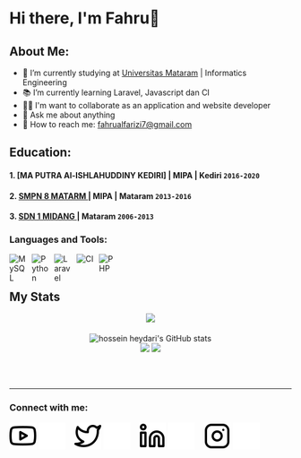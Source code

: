 # Hi there, I'm Fahru👋
## About Me:
- 🏫 I’m currently studying at [Universitas Mataram](https://unram.ac.id/) | Informatics Engineering
- 📚︎ I’m currently learning Laravel, Javascript dan CI
- 👨‍💻 I'm want to collaborate as an application and website developer
- 💬 Ask me about anything
- 📩 How to reach me: fahrualfarizi7@gmail.com

## Education:
#### 1. [MA PUTRA Al-ISHLAHUDDINY KEDIRI] | MIPA | Kediri `2016-2020`

#### 2. [SMPN 8 MATARM ](https://smpn8mataram.business.site/) | MIPA | Mataram `2013-2016`

#### 3. [SDN 1 MIDANG ](https://www.sman1kebumen.sch.id) | Mataram `2006-2013`

### Languages and Tools:
[<img align="left" alt="MySQL" width="30px" src="https://cdn.jsdelivr.net/gh/devicons/devicon/icons/mysql/mysql-original.svg" style="padding-right:10px;" />][webdev]
[<img align="left" alt="Python" width="30px" src="https://upload.wikimedia.org/wikipedia/commons/thumb/c/c3/Python-logo-notext.svg/110px-Python-logo-notext.svg.png?20100317150552" style="padding-right:10px;" />][webdev]
[<img align="left" alt="Laravel" width="30px" src="https://cdn.worldvectorlogo.com/logos/laravel-3.svg" style="padding-right:10px;" />][webdev]
[<img align="left" alt="CI" width="30px" src="https://cdn.worldvectorlogo.com/logos/codeigniter-1.svg" style="padding-right:10px;" />][webdev]
[<img align="left" alt="PHP" width="30px" src="https://cdn.worldvectorlogo.com/logos/php-1.svg" style="padding-right:0px;" />][webdev]

<br />
<br />


## My Stats
<p align="center"><img src="https://www.codewars.com/users/fahrual/badges/large"/><br /><br />
  <img src="https://github-readme-stats.vercel.app/api?username=fahrual&show_icons=true&include_all_commits=true&theme=monokai" alt="hossein heydari's GitHub stats" /><br />
  <img src="https://github-readme-streak-stats.herokuapp.com/?user=fahrual&theme=monokai"/>
  <img src="https://github-readme-stats.vercel.app/api/top-langs/?username=fahrual&layout=compact&theme=monokai&langs_count=12"/><br />
</p>

<br />
<br />

---
### Connect with me:
[![website](./img/youtube-light.svg)](-light-mode-only)
[![website](./img/youtube-dark.svg)]()
&nbsp;&nbsp;
[![website](./img/twitter-light.svg)]()
[![website](./img/twitter-dark.svg)]()
&nbsp;&nbsp;
[![website](./img/linkedin-light.svg)]()
[![website](./img/linkedin-dark.svg)]()
&nbsp;&nbsp;
[![website](./img/instagram-light.svg)]()
[![website](./img/instagram-dark.svg)]()


[webdev]: https://github.com/fahrual/fahrual
